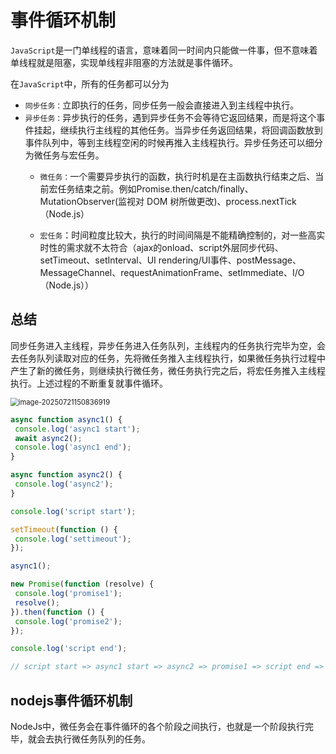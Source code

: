 # 事件循环机制

`JavaScript`是一门单线程的语言，意味着同一时间内只能做一件事，但不意味着单线程就是阻塞，实现单线程非阻塞的方法就是事件循环。



在`JavaScript`中，所有的任务都可以分为

- `同步任务：`立即执行的任务，同步任务一般会直接进入到主线程中执行。
- `异步任务：`异步执行的任务，遇到异步任务不会等待它返回结果，而是将这个事件挂起，继续执行主线程的其他任务。当异步任务返回结果，将回调函数放到事件队列中，等到主线程空闲的时候再推入主线程执行。异步任务还可以细分为微任务与宏任务。
  - `微任务：`一个需要异步执行的函数，执行时机是在主函数执行结束之后、当前宏任务结束之前。例如Promise.then/catch/finally、MutationObserver(监视对 DOM 树所做更改)、process.nextTick（Node.js）
  
  - `宏任务`：时间粒度比较大，执行的时间间隔是不能精确控制的，对一些高实时性的需求就不太符合（ajax的onload、script外层同步代码、setTimeout、setInterval、UI rendering/UI事件、postMessage、MessageChannel、requestAnimationFrame、setImmediate、I/O（Node.js））

## 总结

同步任务进入主线程，异步任务进入任务队列，主线程内的任务执行完毕为空，会去任务队列读取对应的任务，先将微任务推入主线程执行，如果微任务执行过程中产生了新的微任务，则继续执行微任务，微任务执行完之后，将宏任务推入主线程执行。上述过程的不断重复就事件循环。



<img src="https://blog-1304855543.cos.ap-guangzhou.myqcloud.com/lu/image-20250721150836919.png" alt="image-20250721150836919" style="zoom:80%;" />



``` javascript
async function async1() {
 console.log('async1 start');
 await async2();
 console.log('async1 end');
}

async function async2() {
 console.log('async2');
}

console.log('script start');

setTimeout(function () {
 console.log('settimeout');
});

async1();

new Promise(function (resolve) {
 console.log('promise1');
 resolve();
}).then(function () {
 console.log('promise2');
});

console.log('script end');

// script start => async1 start => async2 => promise1 => script end => async1 end => promise2 => settimeout
```



## nodejs事件循环机制

NodeJs中，微任务会在事件循环的各个阶段之间执行，也就是一个阶段执行完毕，就会去执行微任务队列的任务。